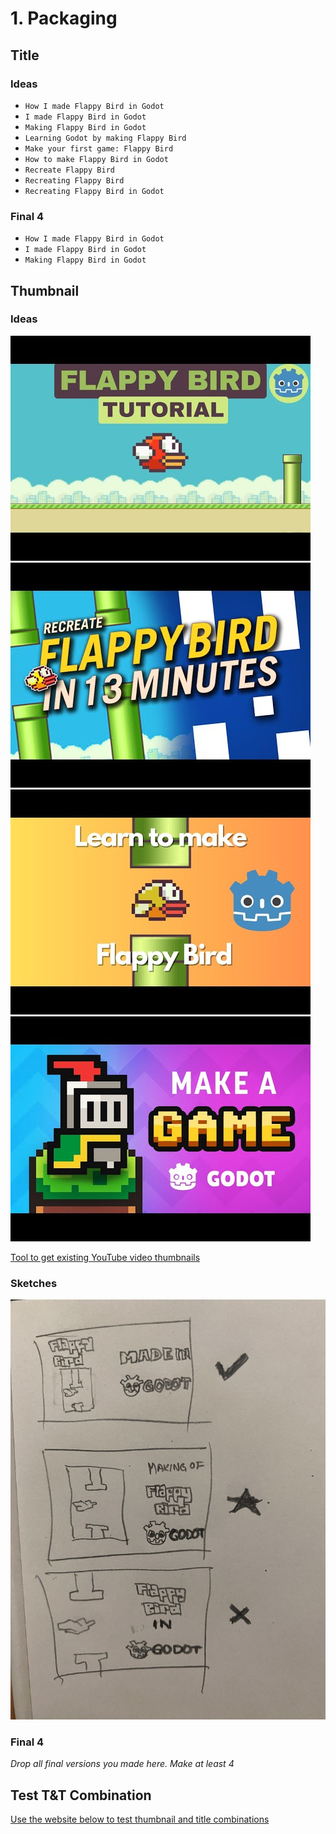 # 1. Packaging

## Title

### Ideas

- `How I made Flappy Bird in Godot`
- `I made Flappy Bird in Godot`
- `Making Flappy Bird in Godot`
- `Learning Godot by making Flappy Bird`
- `Make your first game: Flappy Bird`
- `How to make Flappy Bird in Godot`
- `Recreate Flappy Bird`
- `Recreating Flappy Bird`
- `Recreating Flappy Bird in Godot`

### Final 4

- `How I made Flappy Bird in Godot`
- `I made Flappy Bird in Godot`
- `Making Flappy Bird in Godot`

## Thumbnail

### Ideas

![Beginner Godot Tutorial - Make Flappy Bird in 12 Minutes!](thumbnail/ideas/1.jpg)
![Recreate FLAPPY BIRD in just 13 MINUTES (Godot Game Engine)](thumbnail/ideas/2.jpg)
![How to make Flappy Bird in Godot 4 (Complete Tutorial) 🐦🕹️](thumbnail/ideas/3.jpg)
![How to make a Video Game - Godot Beginner Tutorial](thumbnail/ideas/4.jpg)

[Tool to get existing YouTube video thumbnails](https://www.get-youtube-thumbnail.com/)

### Sketches

![3 sketches](thumbnail/sketches/1.jpg)

### Final 4

_Drop all final versions you made here. Make at least 4_

## Test T&T Combination

[Use the website below to test thumbnail and title combinations](https://thumbsup.tv/)
